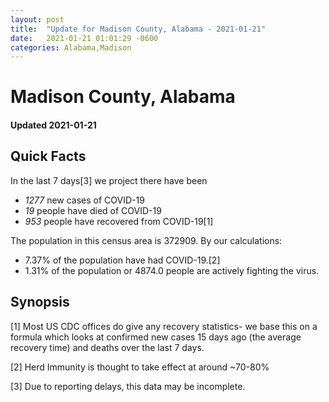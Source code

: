 ```yaml
---
layout: post
title:  "Update for Madison County, Alabama - 2021-01-21"
date:   2021-01-21 01:01:29 -0600
categories: Alabama,Madison
---
```


# Madison County, Alabama
#### Updated 2021-01-21

## Quick Facts

In the last 7 days[3] we project there have been
- *1277* new cases of COVID-19
- *19* people have died of COVID-19
- *953* people have recovered from COVID-19[1]

The population in this census area is 372909. By our calculations:
- 7.37% of the population have had COVID-19.[2]
- 1.31% of the population or 4874.0 people are actively fighting the virus.

## Synopsis




[1] Most US CDC offices do give any recovery statistics- we base this on a formula which looks at confirmed new cases
15 days ago (the average recovery time) and deaths over the last 7 days.

[2] Herd Immunity is thought to take effect at around ~70-80%

[3] Due to reporting delays, this data may be incomplete.
 
    